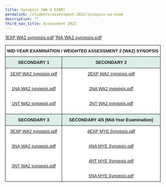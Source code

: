 ```yaml
---
title: Synopsis (WA & EXAM)
permalink: /students/assessment-2022/synopsis-wa-exam
description: ""
third_nav_title: Assessment 2022
---
```

[1EXP WA2 synopsis.pdf](/files/1EXP%20WA2%20synopsis.pdf)
[1NA WA2 synopsis.pdf](/files/1NA%20WA2%20synopsis.pdf)
[](/files/1NT%20WA2%20synopsis.pdf)

<table style="border-collapse:collapse;border-spacing:0" class="tg"><thead><tr><th style="background-color:#ffffff;border-color:black;border-style:solid;border-width:1px;font-family:Arial, sans-serif;font-size:14px;font-weight:bold;overflow:hidden;padding:10px 5px;text-align:center;vertical-align:top;word-break:normal" colspan="2">MID-YEAR EXAMINATION / WEIGHTED ASSESSMENT 2 (WA2) SYNOPSIS </th></tr></thead><tbody><tr><td style="background-color:#DDEEE9;border-color:black;border-style:solid;border-width:1px;font-family:Arial, sans-serif;font-size:14px;font-weight:bold;overflow:hidden;padding:10px 5px;text-align:center;vertical-align:top;word-break:normal"> SECONDARY 1</td><td style="background-color:#DDEEE9;border-color:black;border-style:solid;border-width:1px;font-family:Arial, sans-serif;font-size:14px;font-weight:bold;overflow:hidden;padding:10px 5px;text-align:center;vertical-align:top;word-break:normal">SECONDARY 2 </td></tr><tr><td style="background-color:#ffffff;border-color:black;border-style:solid;border-width:1px;color:#00F;font-family:Arial, sans-serif;font-size:14px;overflow:hidden;padding:10px 5px;text-align:center;vertical-align:top;word-break:normal"> <a href="/files/1EXP%20WA2%20synopsis.pdf" target="_blank" rel="noopener noreferrer">1EXP WA2 synopsis.pdf</a><br><br><br><a href="/files/1NA%20WA2%20synopsis.pdf" target="_blank" rel="noopener noreferrer">1NA WA2 synopsis.pdf</a><br><br><br><a href="/files/1NT%20WA2%20synopsis.pdf" target="_blank" rel="noopener noreferrer">1NT WA2 synopsis.pdf</a><br><br></td><td style="background-color:#ffffff;border-color:black;border-style:solid;border-width:1px;color:#00F;font-family:Arial, sans-serif;font-size:14px;overflow:hidden;padding:10px 5px;text-align:center;vertical-align:top;word-break:normal"><a href="https://springfieldsec-moe-edu-sg-admin.cwp.sg/qql/slot/u171/2022/Assessment%202022/WA2_MYE%202022/Synopsis/2EXP%20WA2%20synopsis.pdf" target="_blank" rel="noopener noreferrer">2EXP WA2 synopsis.pdf</a><br><br><br><a href="https://springfieldsec-moe-edu-sg-admin.cwp.sg/qql/slot/u171/2022/Assessment%202022/WA2_MYE%202022/Synopsis/2NA%20WA2%20synopsis.pdf" target="_blank" rel="noopener noreferrer">2NA WA2 synopsis.pdf</a><br><br><br><a href="https://springfieldsec-moe-edu-sg-admin.cwp.sg/qql/slot/u171/2022/Assessment%202022/WA2_MYE%202022/Synopsis/2NT%20WA2%20synopsis.pdf" target="_blank" rel="noopener noreferrer">2NT WA2 synopsis.pdf</a><br><br></td></tr><tr><td style="background-color:#DDEEE9;border-color:black;border-style:solid;border-width:1px;font-family:Arial, sans-serif;font-size:14px;font-weight:bold;overflow:hidden;padding:10px 5px;text-align:center;vertical-align:top;word-break:normal">SECONDARY 3 </td><td style="background-color:#DDEEE9;border-color:black;border-style:solid;border-width:1px;font-family:Arial, sans-serif;font-size:14px;font-weight:bold;overflow:hidden;padding:10px 5px;text-align:center;vertical-align:top;word-break:normal"> SECONDARY 4/5 (Mid-Year Examination)</td></tr><tr><td style="background-color:#ffffff;border-color:black;border-style:solid;border-width:1px;color:#00F;font-family:Arial, sans-serif;font-size:14px;overflow:hidden;padding:10px 5px;text-align:center;vertical-align:top;word-break:normal"> <a href="https://springfieldsec-moe-edu-sg-admin.cwp.sg/qql/slot/u171/2022/Assessment%202022/WA2_MYE%202022/Synopsis/3EXP%20WA2%20synopsis.pdf" target="_blank" rel="noopener noreferrer">3EXP WA2 synopsis.pdf</a><br><br><br><a href="https://springfieldsec-moe-edu-sg-admin.cwp.sg/qql/slot/u171/2022/Assessment%202022/WA2_MYE%202022/Synopsis/3NA%20WA2%20synopsis.pdf" target="_blank" rel="noopener noreferrer">3NA WA2 synopsis.pdf</a><br><br><br><br><a href="https://springfieldsec-moe-edu-sg-admin.cwp.sg/qql/slot/u171/2022/Assessment%202022/WA2_MYE%202022/Synopsis/3NT%20WA2%20synopsis.pdf" target="_blank" rel="noopener noreferrer">3NT WA2 synopsis.pdf</a><br><br></td><td style="background-color:#ffffff;border-color:black;border-style:solid;border-width:1px;color:#00F;font-family:Arial, sans-serif;font-size:14px;overflow:hidden;padding:10px 5px;text-align:center;vertical-align:top;word-break:normal"><a href="https://springfieldsec-moe-edu-sg-admin.cwp.sg/qql/slot/u171/2022/Assessment%202022/WA2_MYE%202022/Synopsis/4EXP%20MYE%20Synopsis.pdf" target="_blank" rel="noopener noreferrer">4EXP MYE Synopsis.pdf</a><br><br><br><a href="https://springfieldsec-moe-edu-sg-admin.cwp.sg/qql/slot/u171/2022/Assessment%202022/WA2_MYE%202022/Synopsis/4NA%20MYE%20%20Synopsis.pdf" target="_blank" rel="noopener noreferrer">4NA MYE Synopsis.pdf</a><br><br><br><a href="https://springfieldsec-moe-edu-sg-admin.cwp.sg/qql/slot/u171/2022/Assessment%202022/WA2_MYE%202022/Synopsis/4NT%20MYE%20%20Synopsis.pdf" target="_blank" rel="noopener noreferrer">4NT MYE Synopsis.pdf</a><br><br><br><a href="https://springfieldsec-moe-edu-sg-admin.cwp.sg/qql/slot/u171/2022/Assessment%202022/WA2_MYE%202022/Synopsis/5NA%20MYE%20Synopsis.pdf" target="_blank" rel="noopener noreferrer">5NA MYE Synopsis.pdf</a></td></tr></tbody></table>